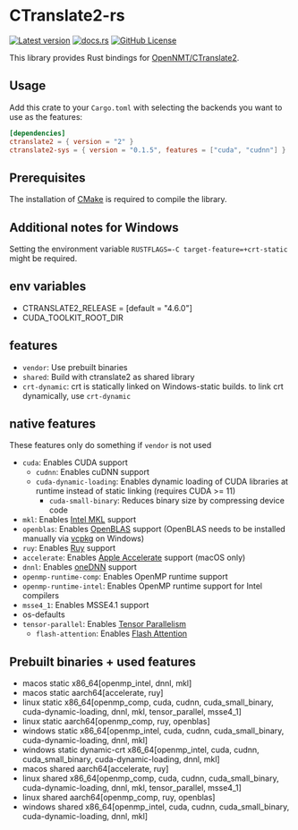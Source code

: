 # CTranslate2-rs

[![Latest version](https://img.shields.io/crates/v/ctranslate2.svg)](https://crates.io/crates/ctranslate2)
[![docs.rs](https://img.shields.io/docsrs/ctranslate2)](https://frederik-uni.github.io/ctranslate2-src/ctranslate2/)
[![GitHub License](https://img.shields.io/github/license/frederik-uni/ctranslate2-src)](https://github.com/frederik-uni/ctranslate2-src/blob/master/LICENSE)

This library provides Rust bindings for [OpenNMT/CTranslate2](https://github.com/OpenNMT/CTranslate2).

## Usage

Add this crate to your `Cargo.toml` with selecting the backends you want to use as the features:

```toml
[dependencies]
ctranslate2 = { version = "2" }
ctranslate2-sys = { version = "0.1.5", features = ["cuda", "cudnn"] }
```

## Prerequisites

The installation of [CMake](https://cmake.org/) is required to compile the library.

## Additional notes for Windows

Setting the environment variable `RUSTFLAGS=-C target-feature=+crt-static` might be required.

## env variables
- CTRANSLATE2_RELEASE = [default = "4.6.0"]
- CUDA_TOOLKIT_ROOT_DIR

## features
- `vendor`: Use prebuilt binaries
- `shared`: Build with ctranslate2 as shared library
- `crt-dynamic`: crt is statically linked on Windows-static builds. to link crt dynamically, use `crt-dynamic`

## native features
These features only do something if `vendor` is not used

- `cuda`: Enables CUDA support
  - `cudnn`: Enables cuDNN support
  - `cuda-dynamic-loading`: Enables dynamic loading of CUDA libraries at runtime instead of static linking (requires
    CUDA >= 11)
    - `cuda-small-binary`: Reduces binary size by compressing device code
- `mkl`: Enables [Intel MKL](https://www.intel.com/content/www/us/en/developer/tools/oneapi/onemkl.html) support
- `openblas`: Enables [OpenBLAS](https://www.openblas.net/) support (OpenBLAS needs to be installed manually
  via [vcpkg](https://vcpkg.io) on Windows)
- `ruy`: Enables [Ruy](https://github.com/google/ruy) support
- `accelerate`: Enables [Apple Accelerate](https://developer.apple.com/documentation/accelerate) support (macOS only)
- `dnnl`: Enables [oneDNN](https://www.intel.com/content/www/us/en/developer/tools/oneapi/onednn.html) support
- `openmp-runtime-comp`: Enables OpenMP runtime support
- `openmp-runtime-intel`: Enables OpenMP runtime support for Intel compilers
- `msse4_1`: Enables MSSE4.1 support
- os-defaults
- `tensor-parallel`:
  Enables [Tensor Parallelism](https://huggingface.co/docs/text-generation-inference/conceptual/tensor_parallelism)
  - `flash-attention`:
    Enables [Flash Attention](https://huggingface.co/docs/text-generation-inference/conceptual/flash_attention)

## Prebuilt binaries + used features
- macos static x86_64[openmp_intel, dnnl, mkl]
- macos static aarch64[accelerate, ruy]
- linux static x86_64[openmp_comp, cuda, cudnn, cuda_small_binary, cuda-dynamic-loading, dnnl, mkl, tensor_parallel, msse4_1]
- linux static aarch64[openmp_comp, ruy, openblas]
- windows static x86_64[openmp_intel, cuda, cudnn, cuda_small_binary, cuda-dynamic-loading, dnnl, mkl]
- windows static dynamic-crt x86_64[openmp_intel, cuda, cudnn, cuda_small_binary, cuda-dynamic-loading, dnnl, mkl]
- macos shared aarch64[accelerate, ruy]
- linux shared x86_64[openmp_comp, cuda, cudnn, cuda_small_binary, cuda-dynamic-loading, dnnl, mkl, tensor_parallel, msse4_1]
- linux shared aarch64[openmp_comp, ruy, openblas]
- windows shared x86_64[openmp_intel, cuda, cudnn, cuda_small_binary, cuda-dynamic-loading, dnnl, mkl]
